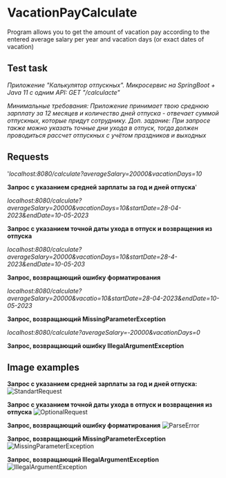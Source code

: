 # VacationPayCalculate
Program allows you to get the amount of vacation pay according to the entered average salary per year and vacation days (or exact dates of vacation)

## Test task
*Приложение "Калькулятор отпускных".
Микросервис на SpringBoot + Java 11 c одним API:
GET "/calculacte"*

*Минимальные требования: Приложение принимает твою среднюю зарплату за 12 месяцев и количество дней отпуска - отвечает суммой отпускных, которые придут сотруднику.
Доп. задание: При запросе также можно указать точные дни ухода в отпуск, тогда должен проводиться рассчет отпускных с учётом праздников и выходных*

## Requests
'*localhost:8080/calculate?averageSalary=20000&vacationDays=10*

**Запрос с указанием средней зарплаты за год и дней отпуска**'

*localhost:8080/calculate?averageSalary=20000&vacationDays=10&startDate=28-04-2023&endDate=10-05-2023*

**Запрос с указанием точной даты ухода в отпуск и возвращения из отпуска**

*localhost:8080/calculate?averageSalary=20000&vacationDays=10&startDate=28-4-2023&endDate=10-05-203*

**Запрос, возвращающий ошибку форматирования**

*localhost:8080/calculate?averageSalary=20000&vacatio=10&startDate=28-04-2023&endDate=10-05-2023*

**Запрос, возвращающий MissingParameterException**

*localhost:8080/calculate?averageSalary=-20000&vacationDays=0*

**Запрос, возвращающий ошибку IllegalArgumentException**

## Image examples
**Запрос с указанием средней зарплаты за год и дней отпуска:**
![StandartRequest](https://user-images.githubusercontent.com/80851155/235643283-118f8ddc-05e3-4f2e-aaed-eb751554f55f.png)

**Запрос с указанием точной даты ухода в отпуск и возвращения из отпуска**
![OptionalRequest](https://user-images.githubusercontent.com/80851155/235643914-226f4d84-73ba-4f2e-b97c-74eff1f093ba.png)

**Запрос, возвращающий ошибку форматирования**
![ParseError](https://user-images.githubusercontent.com/80851155/235644145-e646cdca-0a0a-4aba-b2a2-aaf1e0cff17d.png)

**Запрос, возвращающий MissingParameterException**
![MissingParameterException](https://user-images.githubusercontent.com/80851155/235644485-87a3e9da-c66d-48f3-aed4-674f06b4db46.png)

**Запрос, возвращающий IllegalArgumentException**
![IllegalArgumentException](https://user-images.githubusercontent.com/80851155/235644861-87e1644e-53f2-4c18-ad9c-1f63812f30bf.png)
